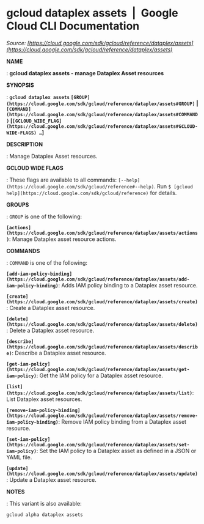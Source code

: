 # gcloud dataplex assets  |  Google Cloud CLI Documentation

*Source: [https://cloud.google.com/sdk/gcloud/reference/dataplex/assets](https://cloud.google.com/sdk/gcloud/reference/dataplex/assets)*

**NAME**

: **gcloud dataplex assets - manage Dataplex Asset resources**

**SYNOPSIS**

: **`gcloud dataplex assets` `[GROUP](https://cloud.google.com/sdk/gcloud/reference/dataplex/assets#GROUP)` | `[COMMAND](https://cloud.google.com/sdk/gcloud/reference/dataplex/assets#COMMAND)` [`[GCLOUD_WIDE_FLAG](https://cloud.google.com/sdk/gcloud/reference/dataplex/assets#GCLOUD-WIDE-FLAGS) …`]**

**DESCRIPTION**

: Manage Dataplex Asset resources.

**GCLOUD WIDE FLAGS**

: These flags are available to all commands: `[--help](https://cloud.google.com/sdk/gcloud/reference#--help)`.
Run `$ [gcloud help](https://cloud.google.com/sdk/gcloud/reference)` for details.

**GROUPS**

: ``GROUP`` is one of the following:

**`[actions](https://cloud.google.com/sdk/gcloud/reference/dataplex/assets/actions)`**:
Manage Dataplex asset resource actions.

**COMMANDS**

: ``COMMAND`` is one of the following:

**`[add-iam-policy-binding](https://cloud.google.com/sdk/gcloud/reference/dataplex/assets/add-iam-policy-binding)`**:
Adds IAM policy binding to a Dataplex asset resource.

**`[create](https://cloud.google.com/sdk/gcloud/reference/dataplex/assets/create)`**:
Create a Dataplex asset resource.

**`[delete](https://cloud.google.com/sdk/gcloud/reference/dataplex/assets/delete)`**:
Delete a Dataplex asset resource.

**`[describe](https://cloud.google.com/sdk/gcloud/reference/dataplex/assets/describe)`**:
Describe a Dataplex asset resource.

**`[get-iam-policy](https://cloud.google.com/sdk/gcloud/reference/dataplex/assets/get-iam-policy)`**:
Get the IAM policy for a Dataplex asset resource.

**`[list](https://cloud.google.com/sdk/gcloud/reference/dataplex/assets/list)`**:
List Dataplex asset resources.

**`[remove-iam-policy-binding](https://cloud.google.com/sdk/gcloud/reference/dataplex/assets/remove-iam-policy-binding)`**:
Remove IAM policy binding from a Dataplex asset resource.

**`[set-iam-policy](https://cloud.google.com/sdk/gcloud/reference/dataplex/assets/set-iam-policy)`**:
Set the IAM policy to a Dataplex asset as defined in a JSON or YAML file.

**`[update](https://cloud.google.com/sdk/gcloud/reference/dataplex/assets/update)`**:
Update a Dataplex asset resource.

**NOTES**

: This variant is also available:

```
gcloud alpha dataplex assets
```